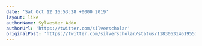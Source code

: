 ```yaml
---
date: 'Sat Oct 12 16:53:28 +0000 2019'
layout: like
authorName: Sylvester Addo
authorUrl: 'https://twitter.com/silverscholar'
originalPost: 'https://twitter.com/silverscholar/status/1183063146195574784'
---
```

